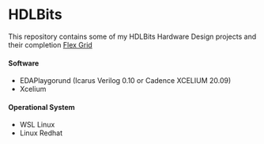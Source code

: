 # HDLBits
This repository contains some of my HDLBits Hardware Design projects and their completion
<a href=“https://hdlbits.01xz.net/wiki/Problem_sets#Verilog_Language“>Flex Grid</a>

#### Software
* EDAPlaygorund (Icarus Verilog 0.10 or Cadence XCELIUM 20.09)
* Xcelium 

#### Operational System
* WSL Linux 
* Linux Redhat

